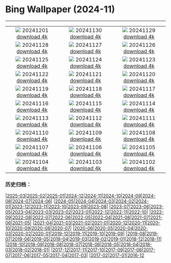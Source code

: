 # Bing Wallpaper (2024-11)
**************
| | | |
| :----: | :----: | :----: |
| ![](https://www.bing.com/th?id=OHR.KilchurnAutumn_ROW4010675515_1920x1080.jpg) 20241201 [download 4k](https://www.bing.com/th?id=OHR.KilchurnAutumn_ROW4010675515_UHD.jpg) | ![](https://www.bing.com/th?id=OHR.MtStMichel_ROW4006796643_1920x1080.jpg) 20241130 [download 4k](https://www.bing.com/th?id=OHR.MtStMichel_ROW4006796643_UHD.jpg) | ![](https://www.bing.com/th?id=OHR.AssiniboineTS_ROW4675507438_1920x1080.jpg) 20241129 [download 4k](https://www.bing.com/th?id=OHR.AssiniboineTS_ROW4675507438_UHD.jpg) |
| ![](https://www.bing.com/th?id=OHR.SemoisRiver_ROW4510626707_1920x1080.jpg) 20241128 [download 4k](https://www.bing.com/th?id=OHR.SemoisRiver_ROW4510626707_UHD.jpg) | ![](https://www.bing.com/th?id=OHR.TrulliGrove_ROW4317379602_1920x1080.jpg) 20241127 [download 4k](https://www.bing.com/th?id=OHR.TrulliGrove_ROW4317379602_UHD.jpg) | ![](https://www.bing.com/th?id=OHR.AmboseliGiraffes_ROW0162747010_1920x1080.jpg) 20241126 [download 4k](https://www.bing.com/th?id=OHR.AmboseliGiraffes_ROW0162747010_UHD.jpg) |
| ![](https://www.bing.com/th?id=OHR.SonomaCoast_ROW3878419816_1920x1080.jpg) 20241125 [download 4k](https://www.bing.com/th?id=OHR.SonomaCoast_ROW3878419816_UHD.jpg) | ![](https://www.bing.com/th?id=OHR.FibonacciAloe_ROW3509293610_1920x1080.jpg) 20241124 [download 4k](https://www.bing.com/th?id=OHR.FibonacciAloe_ROW3509293610_UHD.jpg) | ![](https://www.bing.com/th?id=OHR.ZafraCastle_ROW3332060714_1920x1080.jpg) 20241123 [download 4k](https://www.bing.com/th?id=OHR.ZafraCastle_ROW3332060714_UHD.jpg) |
| ![](https://www.bing.com/th?id=OHR.LionCubs_ROW2972211378_1920x1080.jpg) 20241122 [download 4k](https://www.bing.com/th?id=OHR.LionCubs_ROW2972211378_UHD.jpg) | ![](https://www.bing.com/th?id=OHR.PontBordeaux_ROW2724268196_1920x1080.jpg) 20241121 [download 4k](https://www.bing.com/th?id=OHR.PontBordeaux_ROW2724268196_UHD.jpg) | ![](https://www.bing.com/th?id=OHR.TasmansArch_ROW1494277612_1920x1080.jpg) 20241120 [download 4k](https://www.bing.com/th?id=OHR.TasmansArch_ROW1494277612_UHD.jpg) |
| ![](https://www.bing.com/th?id=OHR.PorthcawlLighthouse_ROW1281814132_1920x1080.jpg) 20241119 [download 4k](https://www.bing.com/th?id=OHR.PorthcawlLighthouse_ROW1281814132_UHD.jpg) | ![](https://www.bing.com/th?id=OHR.RedStag_ROW1122009740_1920x1080.jpg) 20241118 [download 4k](https://www.bing.com/th?id=OHR.RedStag_ROW1122009740_UHD.jpg) | ![](https://www.bing.com/th?id=OHR.FrieslandNetherlands_ROW0959501177_1920x1080.jpg) 20241117 [download 4k](https://www.bing.com/th?id=OHR.FrieslandNetherlands_ROW0959501177_UHD.jpg) |
| ![](https://www.bing.com/th?id=OHR.YiPengLanterns_ROW0791064534_1920x1080.jpg) 20241116 [download 4k](https://www.bing.com/th?id=OHR.YiPengLanterns_ROW0791064534_UHD.jpg) | ![](https://www.bing.com/th?id=OHR.ManarolaItaly_ROW3446611926_1920x1080.jpg) 20241115 [download 4k](https://www.bing.com/th?id=OHR.ManarolaItaly_ROW3446611926_UHD.jpg) | ![](https://www.bing.com/th?id=OHR.KelpForest_ROW3326662515_1920x1080.jpg) 20241114 [download 4k](https://www.bing.com/th?id=OHR.KelpForest_ROW3326662515_UHD.jpg) |
| ![](https://www.bing.com/th?id=OHR.CoveArch_ROW3082849932_1920x1080.jpg) 20241113 [download 4k](https://www.bing.com/th?id=OHR.CoveArch_ROW3082849932_UHD.jpg) | ![](https://www.bing.com/th?id=OHR.Banff24_ROW2964082946_1920x1080.jpg) 20241112 [download 4k](https://www.bing.com/th?id=OHR.Banff24_ROW2964082946_UHD.jpg) | ![](https://www.bing.com/th?id=OHR.YucatanFlamingos_ROW2801989709_1920x1080.jpg) 20241111 [download 4k](https://www.bing.com/th?id=OHR.YucatanFlamingos_ROW2801989709_UHD.jpg) |
| ![](https://www.bing.com/th?id=OHR.MoroccoMilkyWay_ROW2511073196_1920x1080.jpg) 20241110 [download 4k](https://www.bing.com/th?id=OHR.MoroccoMilkyWay_ROW2511073196_UHD.jpg) | ![](https://www.bing.com/th?id=OHR.GlacialRivers_ROW2329464113_1920x1080.jpg) 20241109 [download 4k](https://www.bing.com/th?id=OHR.GlacialRivers_ROW2329464113_UHD.jpg) | ![](https://www.bing.com/th?id=OHR.CanadaWolves_ROW1146778576_1920x1080.jpg) 20241108 [download 4k](https://www.bing.com/th?id=OHR.CanadaWolves_ROW1146778576_UHD.jpg) |
| ![](https://www.bing.com/th?id=OHR.ShiShiBeach_ROW0645631083_1920x1080.jpg) 20241107 [download 4k](https://www.bing.com/th?id=OHR.ShiShiBeach_ROW0645631083_UHD.jpg) | ![](https://www.bing.com/th?id=OHR.LencoisMaranhao_ROW0281331597_1920x1080.jpg) 20241106 [download 4k](https://www.bing.com/th?id=OHR.LencoisMaranhao_ROW0281331597_UHD.jpg) | ![](https://www.bing.com/th?id=OHR.CumbriaAutumn_ROW9833146511_1920x1080.jpg) 20241105 [download 4k](https://www.bing.com/th?id=OHR.CumbriaAutumn_ROW9833146511_UHD.jpg) |
| ![](https://www.bing.com/th?id=OHR.YucatanBiosphere_ROW8274257412_1920x1080.jpg) 20241104 [download 4k](https://www.bing.com/th?id=OHR.YucatanBiosphere_ROW8274257412_UHD.jpg) | ![](https://www.bing.com/th?id=OHR.BisonYellowstone_ROW7352614492_1920x1080.jpg) 20241103 [download 4k](https://www.bing.com/th?id=OHR.BisonYellowstone_ROW7352614492_UHD.jpg) | ![](https://www.bing.com/th?id=OHR.VineyardsBlackForestFall_ROW7858513013_1920x1080.jpg) 20241102 [download 4k](https://www.bing.com/th?id=OHR.VineyardsBlackForestFall_ROW7858513013_UHD.jpg) |

### 历史归档：

|[2025-03](2025-03/2025-03.md)|[2025-02](2025-02/2025-02.md)|[2025-01](2025-01/2025-01.md)|[2024-12](2024-12/2024-12.md)|[2024-11](2024-11/2024-11.md)|[2024-10](2024-10/2024-10.md)|[2024-09](2024-09/2024-09.md)|[2024-08](2024-08/2024-08.md)|[2024-07](2024-07/2024-07.md)|[2024-06](2024-06/2024-06.md)|
|[2024-05](2024-05/2024-05.md)|[2024-04](2024-04/2024-04.md)|[2024-03](2024-03/2024-03.md)|[2024-02](2024-02/2024-02.md)|[2024-01](2024-01/2024-01.md)|[2023-12](2023-12/2023-12.md)|[2023-11](2023-11/2023-11.md)|[2023-10](2023-10/2023-10.md)|[2023-09](2023-09/2023-09.md)|[2023-08](2023-08/2023-08.md)|
|[2023-07](2023-07/2023-07.md)|[2023-06](2023-06/2023-06.md)|[2023-05](2023-05/2023-05.md)|[2023-04](2023-04/2023-04.md)|[2023-03](2023-03/2023-03.md)|[2023-02](2023-02/2023-02.md)|[2023-01](2023-01/2023-01.md)|[2022-12](2022-12/2022-12.md)|[2022-11](2022-11/2022-11.md)|[2022-10](2022-10/2022-10.md)|
|[2022-09](2022-09/2022-09.md)|[2022-08](2022-08/2022-08.md)|[2022-07](2022-07/2022-07.md)|[2022-06](2022-06/2022-06.md)|[2022-05](2022-05/2022-05.md)|[2022-04](2022-04/2022-04.md)|[2021-08](2021-08/2021-08.md)|[2021-07](2021-07/2021-07.md)|[2021-06](2021-06/2021-06.md)|[2021-05](2021-05/2021-05.md)|
|[2021-04](2021-04/2021-04.md)|[2021-03](2021-03/2021-03.md)|[2021-02](2021-02/2021-02.md)|[2021-01](2021-01/2021-01.md)|[2020-12](2020-12/2020-12.md)|[2020-11](2020-11/2020-11.md)|[2020-10](2020-10/2020-10.md)|[2020-09](2020-09/2020-09.md)|[2020-08](2020-08/2020-08.md)|[2020-07](2020-07/2020-07.md)|
|[2020-06](2020-06/2020-06.md)|[2020-05](2020-05/2020-05.md)|[2020-04](2020-04/2020-04.md)|[2020-03](2020-03/2020-03.md)|[2020-02](2020-02/2020-02.md)|[2020-01](2020-01/2020-01.md)|[2019-12](2019-12/2019-12.md)|[2019-11](2019-11/2019-11.md)|[2019-10](2019-10/2019-10.md)|[2019-09](2019-09/2019-09.md)|
|[2019-08](2019-08/2019-08.md)|[2019-07](2019-07/2019-07.md)|[2019-06](2019-06/2019-06.md)|[2019-05](2019-05/2019-05.md)|[2019-04](2019-04/2019-04.md)|[2019-03](2019-03/2019-03.md)|[2019-02](2019-02/2019-02.md)|[2019-01](2019-01/2019-01.md)|[2018-12](2018-12/2018-12.md)|[2018-11](2018-11/2018-11.md)|
|[2018-10](2018-10/2018-10.md)|[2018-09](2018-09/2018-09.md)|[2018-08](2018-08/2018-08.md)|[2018-07](2018-07/2018-07.md)|[2018-06](2018-06/2018-06.md)|[2018-05](2018-05/2018-05.md)|[2018-04](2018-04/2018-04.md)|[2018-03](2018-03/2018-03.md)|[2018-02](2018-02/2018-02.md)|[2018-01](2018-01/2018-01.md)|
|[2017-12](2017-12/2017-12.md)|[2017-11](2017-11/2017-11.md)|[2017-10](2017-10/2017-10.md)|[2017-09](2017-09/2017-09.md)|[2017-08](2017-08/2017-08.md)|[2017-07](2017-07/2017-07.md)|[2017-06](2017-06/2017-06.md)|[2017-05](2017-05/2017-05.md)|[2017-04](2017-04/2017-04.md)|[2017-03](2017-03/2017-03.md)|
|[2017-02](2017-02/2017-02.md)|[2017-01](2017-01/2017-01.md)|[2016-12](2016-12/2016-12.md)